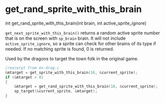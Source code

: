 # get_rand_sprite_with_this_brain

<Prototype>int get_rand_sprite_with_this_brain(int brain, int active_sprite_ignore)</Prototype>

`get_next_sprite_with_this_brain()` returns a random active sprite number that is on the screen with `sp_brain` brain. It will not include `active_sprite_ignore`, so a sprite can check for other brains of its type if needed. If no matching sprite is found, 0 is returned.

Used by the dragons to target the town folk in the original game.

```c
//excerpt from en-drag.c
&mtarget = get_sprite_with_this_brain(16, &current_sprite);
if (&mtarget > 0)
{
    &mtarget = get_rand_sprite_with_this_brain(16, &current_sprite);
    sp_target(&current_sprite, &mtarget);
}
```
